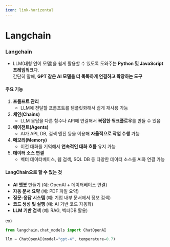 ```yaml
---
icon: link-horizontal
---
```


# Langchain

### Langchain

* LLM(대형 언어 모델)을 쉽게 활용할 수 있도록 도와주는 **Python 및 JavaScript 프레임워크**다.\
  간단히 말해, **GPT 같은 AI 모델을 더 똑똑하게 연결하고 확장하는 도구**

#### **주요 기능**

1. **프롬프트 관리**
   * LLM에 전달할 프롬프트를 템플릿화해서 쉽게 재사용 가능
2. **체인(Chains)**
   * LLM 응답을 다른 함수나 API에 연결해서 **복잡한 워크플로우**를 만들 수 있음
3. **에이전트(Agents)**
   * AI가 API, DB, 검색 엔진 등을 이용해 **자율적으로 작업 수행** 가능
4. **메모리(Memory)**
   * 이전 대화를 기억해서 **연속적인 대화 흐름** 유지 가능
5. **데이터 소스 연결**
   * 벡터 데이터베이스, 웹 검색, SQL DB 등 다양한 데이터 소스를 AI와 연결 가능



#### **LangChain으로 할 수 있는 것**

* **AI 챗봇** 만들기 (예: OpenAI + 데이터베이스 연결)
* **자동 문서 요약** (예: PDF 파일 요약)
* **질문-응답 시스템** (예: 기업 내부 문서에서 정보 검색)
* **코드 생성 및 실행** (예: AI 기반 코드 자동화)
* **LLM 기반 검색** (예: RAG, 벡터DB 활용)

ex)

```python
from langchain.chat_models import ChatOpenAI

llm = ChatOpenAI(model="gpt-4", temperature=0.7)
```







